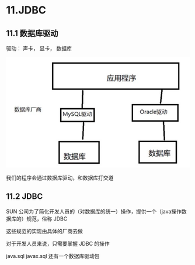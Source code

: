 # 11.JDBC

## 11.1 数据库驱动

驱动： 声卡， 显卡， 数据库

![数据库驱动](./images/11.1.jpg)

我们的程序会通过数据库驱动，和数据库打交道

## 11.2 JDBC

SUN 公司为了简化开发人员的（对数据库的统一）操作，提供一个（java操作数据库的）规范，俗称 JDBC

这些规范的实现由具体的厂商去做

对于开发人员来说，只需要掌握 JDBC 的操作

java.sql javax.sql 还有一个数据库驱动包